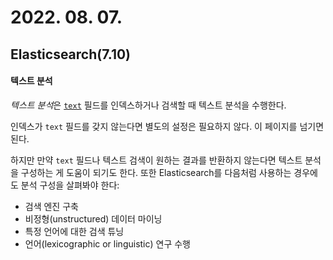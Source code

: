 # 2022. 08. 07.

## Elasticsearch(7.10)

#### 텍스트 분석

*텍스트 분석*은 [`text`][text-mapping] 필드를 인덱스하거나 검색할 때 텍스트 분석을 수행한다.

인덱스가 `text` 필드를 갖지 않는다면 별도의 설정은 필요하지 않다. 이 페이지를 넘기면 된다.

하지만 만약 `text` 필드나 텍스트 검색이 원하는 결과를 반환하지 않는다면 텍스트 분석을 구성하는 게 도움이 되기도 한다. 또한 Elasticsearch를 다음처럼 사용하는 경우에도 분석 구성을 살펴봐야 한다:

* 검색 엔진 구축
* 비정형(unstructured) 데이터 마이닝
* 특정 언어에 대한 검색 튜닝
* 언어(lexicographic or linguistic) 연구 수행



[text-mapping]: https://www.elastic.co/guide/en/elasticsearch/reference/7.10/text.html